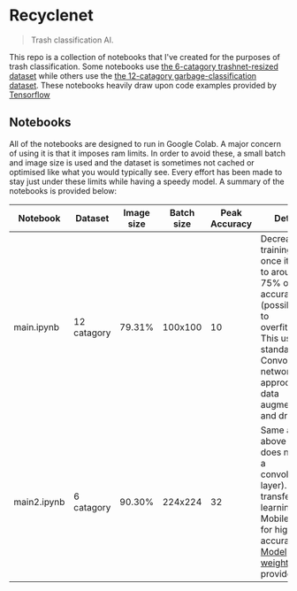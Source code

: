 # Recyclenet
>Trash classification AI.

This repo is a collection of notebooks that I've created for the purposes of trash classification.
Some notebooks use [the 6-catagory trashnet-resized dataset](https://github.com/garythung/trashnet) while others use the 
[the 12-catagory garbage-classification dataset](https://www.kaggle.com/mostafaabla/garbage-classification).
These notebooks heavily draw upon code examples provided by [Tensorflow](https://www.tensorflow.org/tutorials)

## Notebooks

All of the notebooks are designed to run in Google Colab.
A major concern of using it is that it imposes ram limits. In order to avoid these, a small batch and image size is used and the dataset is sometimes not cached or optimised like
what you would typically see. Every effort has been made to stay just under these limits while having a speedy model.
A summary of the notebooks is provided below:

|Notebook|Dataset|Image size|Batch size|Peak Accuracy|Details
---|---|---|---|---|---
|main.ipynb|12 catagory|79.31%|100x100|10|Decrease the training rate once it gets to around 75% or so accuracy (possibly due to overfitting). This uses the standard Convolutional network approch, with data augmentation and dropout.
|main2.ipynb|6 catagory|90.30%|224x224|32|Same as above (but does not use a convolutional layer). Uses transfer learning with MobileNetV2 for higher accuracy. [Model weights](https://github.com/TinyTinfoil/recyclenet/blob/main/model%20(2).h5) are provided.

